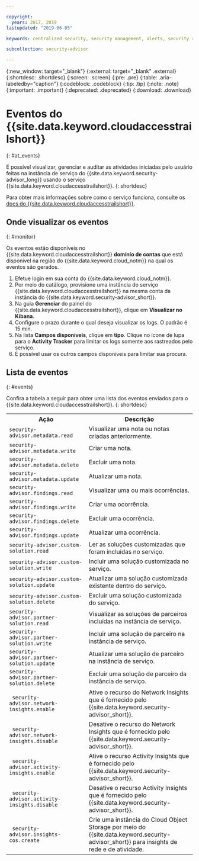 ```yaml
---

copyright:
  years: 2017, 2019
lastupdated: "2019-06-05"

keywords: centralized security, security management, alerts, security risk, insights, threat detection

subcollection: security-advisor

---
```


{:new_window: target="_blank"}
{:external: target="_blank" .external}
{:shortdesc: .shortdesc}
{:screen: .screen}
{:pre: .pre}
{:table: .aria-labeledby="caption"}
{:codeblock: .codeblock}
{:tip: .tip}
{:note: .note}
{:important: .important}
{:deprecated: .deprecated}
{:download: .download}



# Eventos do {{site.data.keyword.cloudaccesstrailshort}}
{: #at_events}

É possível visualizar, gerenciar e auditar as atividades iniciadas pelo usuário feitas na instância de serviço do {{site.data.keyword.security-advisor_long}} usando o serviço {{site.data.keyword.cloudaccesstrailshort}}.
{: shortdesc}






Para obter mais informações sobre como o serviço funciona, consulte os [docs do {{site.data.keyword.cloudaccesstrailshort}}](/docs/services/cloud-activity-tracker?topic=cloud-activity-tracker-getting-started#getting-started).



## Onde visualizar os eventos
{: #monitor}

Os eventos estão disponíveis no {{site.data.keyword.cloudaccesstrailshort}} **domínio de contas** que está disponível na região do {{site.data.keyword.cloud_notm}} na qual os eventos são gerados.

1. Efetue login em sua conta do {{site.data.keyword.cloud_notm}}.
2. Por meio do catálogo, provisione uma instância do serviço {{site.data.keyword.cloudaccesstrailshort}} na mesma conta da instância do {{site.data.keyword.security-advisor_short}}.
3. Na guia **Gerenciar** do painel do {{site.data.keyword.cloudaccesstrailshort}}, clique em **Visualizar no Kibana**.
4. Configure o prazo durante o qual deseja visualizar os logs. O padrão é 15 min.
5. Na lista **Campos disponíveis**, clique em **tipo**. Clique no ícone de lupa para o **Activity Tracker** para limitar os logs somente aos rastreados pelo serviço.
6. É possível usar os outros campos disponíveis para limitar sua procura.



## Lista de eventos
{: #events}

Confira a tabela a seguir para obter uma lista dos eventos enviados para o {{site.data.keyword.cloudaccesstrailshort}}.
{: shortdesc}

<table>
  <tr>
    <th>Ação</th>
    <th>Descrição</th>
  </tr>
  <tr>
    <td><code>security-advisor.metadata.read</code></td>
    <td>Visualizar uma nota ou notas criadas anteriormente.</td>
  </tr>
  <tr>
    <td><code>security-advisor.metadata.write</code></td>
    <td>Criar uma nota.</td>
  </tr>
  <tr>
    <td><code>security-advisor.metadata.delete</code></td>
    <td>Excluir uma nota.</td>
  </tr>
  <tr>
    <td><code>security-advisor.metadata.update</code></td>
    <td>Atualizar uma nota.</td>
  </tr>
  <tr>
    <td><code>security-advisor.findings.read</code></td>
    <td>Visualizar uma ou mais ocorrências.</td>
  </tr>
  <tr>
    <td><code>security-advisor.findings.write</code></td>
    <td>Criar uma ocorrência.</td>
  </tr>
  <tr>
    <td><code>security-advisor.findings.delete</code></td>
    <td>Excluir uma ocorrência.</td>
  </tr>
  <tr>
    <td><code>security-advisor.findings.update</code></td>
    <td>Atualizar uma ocorrência.</td>
  </tr>
  <tr>
    <td><code>security-advisor.custom-solution.read</code></td>
    <td>Ler as soluções customizadas que foram incluídas no serviço.</td>
  </tr>
  <tr>
    <td><code>security-advisor.custom-solution.write</code></td>
    <td>Incluir uma solução customizada no serviço.</td>
  </tr>
  <tr>
    <td><code>security-advisor.custom-solution.update</code></td>
    <td>Atualizar uma solução customizada existente dentro do serviço.</td>
  </tr>
  <tr>
    <td><code>security-advisor.custom-solution.delete</code></td>
    <td>Excluir uma solução customizada do serviço.</td>
  </tr>
  <tr>
    <td><code>security-advisor.partner-solution.read</code></td>
    <td>Visualizar as soluções de parceiros incluídas na instância de serviço.</td>
  </tr>
  <tr>
    <td><code>security-advisor.partner-solution.write</code></td>
    <td>Incluir uma solução de parceiro na instância de serviço.</td>
  </tr>
  <tr>
    <td><code>security-advisor.partner-solution.update</code></td>
    <td>Atualizar uma solução de parceiro na instância de serviço.</td>
  </tr>
  <tr>
    <td><code>security-advisor.partner-solution.delete</code></td>
    <td>Excluir uma solução de parceiro da instância de serviço.</td>
  </tr>
  <tr>
    <td><code> security-advisor.network-insights.enable </code></td>
    <td>Ative o recurso do Network Insights que é fornecido pelo {{site.data.keyword.security-advisor_short}}.</td>
  </tr>
  <tr>
    <td><code> security-advisor.network-insights.disable </code></td>
    <td>Desative o recurso do Network Insights que é fornecido pelo {{site.data.keyword.security-advisor_short}}.</td>
  </tr>
  <tr>
    <td><code> security-advisor.activity-insights.enable </code></td>
    <td>Ative o recurso Activity Insights que é fornecido pelo {{site.data.keyword.security-advisor_short}}.</td>
  </tr>
  <tr>
    <td><code> security-advisor.activity-insights.disable </code></td>
    <td>Desative o recurso Activity Insights que é fornecido pelo {{site.data.keyword.security-advisor_short}}.</td>
  </tr>
  <tr>
    <td><code> security-advisor.insights-cos.create </code></td>
    <td>Crie uma instância do Cloud Object Storage por meio do {{site.data.keyword.security-advisor_short}} para insights de rede e de atividade.</td>
  </tr>
</table>
